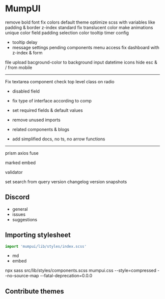# MumpUI

remove bold font
fix colors
default theme
optimize scss with variables like padding & border
z-index standard
fix translucent color
make animations unique
color field padding
selection color
tooltip timer
config

- tooltip delay
- message settings
  pending components
  menu access
  fix dashboard with z-index & form

file upload
bacground-color to background
input datetime icons
hide esc & / from mobile

---

Fix textarea component
check top level class on radio

- disabled field
- fix type of interface according to comp
- set required fields & default values
- remove unused imports

- related components & blogs
- add simplified docs, no ts, no arrow functions

---

prism
axios
fuse

marked
embed

validator

set search from query
version
changelog
version snapshots

## Discord

- general
- issues
- suggestions

## Importing stylesheet

```jsx
import 'mumpui/lib/styles/index.scss'
```

- md
- embed

npx sass src/lib/styles/components.scss mumpui.css --style=compressed --no-source-map --fatal-deprecation=0.0.0

## Contribute themes

